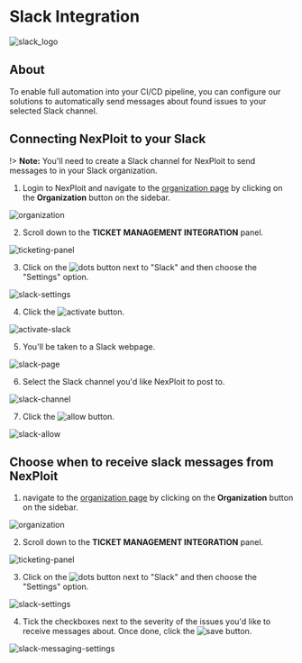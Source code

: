 # Slack Integration

![slack_logo](media/go-to-organization.png ':size=40%')

## About
To enable full automation into your CI/CD pipeline, you can configure our solutions to automatically send messages about found issues to your selected Slack channel.

## Connecting NexPloit to your Slack

!> **Note:** You'll need to create a Slack channel for NexPloit to send messages to in your Slack organization.

1. Login to NexPloit and navigate to the [organization page](https://nexploit.app/organization) by clicking on the **Organization** button on the sidebar.

![organization](media/go-to-organization.png ':size=45%')

2. Scroll down to the **TICKET MANAGEMENT INTEGRATION** panel.

![ticketing-panel](media/ticketing-panel.png ':size=45%')

3. Click on the ![dots](media/dots_button.png ':size=1%') button next to "Slack" and then choose the "Settings" option.

![slack-settings](media/slack-ticketing-settings.png ':size=45%')

4. Click the ![activate](media/activate-slack_button.png ':size=10%') button.

![activate-slack](media/activate-slack.png ':size=45%')

5. You'll be taken to a Slack webpage.

![slack-page](media/slack-page.png ':size=45%')

6. Select the Slack channel you'd like NexPloit to post to.

![slack-channel](media/slack-choose-channel.png ':size=45%')

7. Click the ![allow](media/slack-allow_button.png ':size=5%') button.

![slack-allow](media/slack-allow.png ':size=45%')

## Choose when to receive slack messages from NexPloit

1. navigate to the [organization page](https://nexploit.app/organization) by clicking on the **Organization** button on the sidebar.

![organization](media/go-to-organization.png ':size=45%')

2. Scroll down to the **TICKET MANAGEMENT INTEGRATION** panel.

![ticketing-panel](media/ticketing-panel.png ':size=45%')

3. Click on the ![dots](media/dots_button.png ':size=1%') button next to "Slack" and then choose the "Settings" option.

![slack-settings](media/slack-ticketing-settings-act.png ':size=45%')

4. Tick the checkboxes next to the severity of the issues you'd like to receive messages about. Once done, click the ![save](media/save_button.png ':size=4%') button.

![slack-messaging-settings](media/slack-messaging-settings.png ':size=45%')